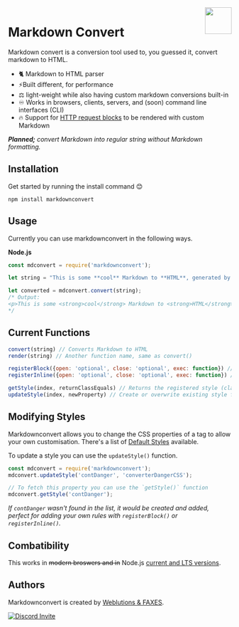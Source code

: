 <a href="https://github.com/FAXES/markdownconvert">
  <img width="60px" height="60px" src="https://weblutions.com/i/sevyTO.png" align="right" />
</a>

# Markdown Convert

Markdown convert is a conversion tool used to, you guessed it, convert markdown to HTML.

- 🐈 Markdown to HTML parser 
- ⚡Built different, for performance
- ⚖️ light-weight while also having custom markdown conversions built-in
- ♾️ Works in browsers, clients, servers, and (soon) command line interfaces (CLI)
- 🔥 Support for [HTTP request blocks](https://docs.weblutions.com/c/products/md-guide-http) to be rendered with custom Markdown

***Planned;** convert Markdown into regular string without Markdown formatting.*

## Installation
Get started by running the install command 😊
```
npm install markdownconvert
```

## Usage
Currently you can use markdownconvert in the following ways.

**Node.js**
```js
const mdconvert = require('markdownconvert');

let string = "This is some **cool** Markdown to **HTML**, generated by `markdownconvert` for ~~me~~ you.";

let converted = mdconvert.convert(string);
/* Output:
<p>This is some <strong>cool</strong> Markdown to <strong>HTML</strong>, generated by <code>markdownconvert</code> for <s>me</s> you.</p>
*/
```
<!--
**Browser**
```html
<p id="output"></p>
<script type="module">
  import mdconvert from 'https://cdn.jsdelivr.net/npm/markdownconvert/bundle.min.js';
  document.addEventListener('DOMContentLoaded', function() {
    let str = 'This is some **cool** Markdown to **HTML**, [Colored]{#00ccff} generated by `markdownconvert` for ~~me~~ you. okk  ok`testd` [Colored text]{#00ccff}'
    document.getElementById('output').innerHTML = mdconvert.convert(str);
  });
</script>
```
-->

## Current Functions
```js
convert(string) // Converts Markdown to HTML
render(string) // Another function name, same as convert()

registerBlock({open: 'optional', close: 'optional', exec: function}) // Registers a block replacement that is executed, good for custom addons
registerInline({open: 'optional', close: 'optional', exec: function}) // Registers an in-line block replacement. Again, good for custom addons

getStyle(index, returnClassEquals) // Returns the registered style (class name) for the associated element, returnClassEquals will return the style as ' class="class_name"'.
updateStyle(index, newProperty) // Create or overwrite existing style for the defined element
```

## Modifying Styles
Markdownconvert allows you to change the CSS properties of a tag to allow your own customisation. There's a list of [Default Styles](https://github.com/FAXES/markdownconvert/wiki/Default-Styles) available.

To update a style you can use the `updateStyle()` function.
```js
const mdconvert = require('markdownconvert');
mdconvert.updateStyle('contDanger', 'converterDangerCSS');

// To fetch this property you can use the `getStyle()` function
mdconvert.getStyle('contDanger');
```
*If `contDanger` wasn't found in the list, it would be created and added, perfect for adding your own rules with `registerBlock()` or `registerInline()`.*

## Combatibility

This works in ~~modern broswers and in~~ Node.js [current and LTS versions](https://nodejs.org/en/about/releases/).

## Authors
Markdownconvert is created by [Weblutions & FAXES](https://weblutions.com).

<a href="https://discord.gg/faxes" target="_blank">
    <img alt="Discord Invite" src="https://api.weblutions.com/discord/invite/faxes/light">
</a>

